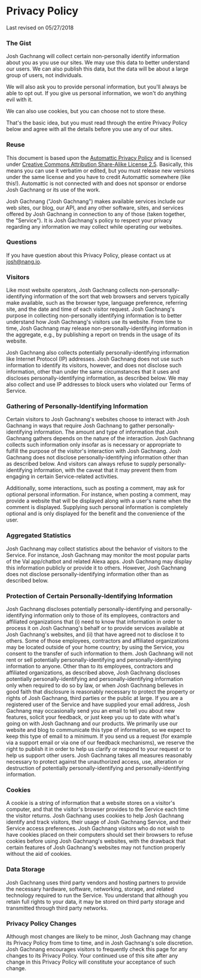 # Privacy Policy

Last revised on 05/27/2018

### The Gist

Josh Gachnang will collect certain non-personally identify information about you as you use our sites. We may use this data to better understand our users. We can also publish this data, but the data will be about a large group of users, not individuals.

We will also ask you to provide personal information, but you'll always be able to opt out. If you give us personal information, we won't do anything evil with it.

We can also use cookies, but you can choose not to store these.

That's the basic idea, but you must read through the entire Privacy Policy below and agree with all the details before you use any of our sites.

### Reuse

This document is based upon the [Automattic Privacy Policy](http://automattic.com/privacy/) and is licensed under [Creative Commons Attribution Share-Alike License 2.5](http://creativecommons.org/licenses/by-sa/2.5/). Basically, this means you can use it verbatim or edited, but you must release new versions under the same license and you have to credit Automattic somewhere (like this!). Automattic is not connected with and does not sponsor or endorse Josh Gachnang or its use of the work.

Josh Gachnang ("Josh Gachnang") makes available services include our web sites, our blog, our API, and any other software, sites, and services offered by Josh Gachnang in connection to any of those (taken together, the "Service"). It is Josh Gachnang's policy to respect your privacy regarding any information we may collect while operating our websites.

### Questions

If you have question about this Privacy Policy, please contact us at josh@nang.io.

### Visitors

Like most website operators, Josh Gachnang collects non-personally-identifying information of the sort that web browsers and servers typically make available, such as the browser type, language preference, referring site, and the date and time of each visitor request. Josh Gachnang's purpose in collecting non-personally identifying information is to better understand how Josh Gachnang's visitors use its website. From time to time, Josh Gachnang may release non-personally-identifying information in the aggregate, e.g., by publishing a report on trends in the usage of its website.

Josh Gachnang also collects potentially personally-identifying information like Internet Protocol (IP) addresses. Josh Gachnang does not use such information to identify its visitors, however, and does not disclose such information, other than under the same circumstances that it uses and discloses personally-identifying information, as described below. We may also collect and use IP addresses to block users who violated our Terms of Service.

### Gathering of Personally-Identifying Information

Certain visitors to Josh Gachnang's websites choose to interact with Josh Gachnang in ways that require Josh Gachnang to gather personally-identifying information. The amount and type of information that Josh Gachnang gathers depends on the nature of the interaction. Josh Gachnang collects such information only insofar as is necessary or appropriate to fulfill the purpose of the visitor's interaction with Josh Gachnang. Josh Gachnang does not disclose personally-identifying information other than as described below. And visitors can always refuse to supply personally-identifying information, with the caveat that it may prevent them from engaging in certain Service-related activities.

Additionally, some interactions, such as posting a comment, may ask for optional personal information. For instance, when posting a comment, may provide a website that will be displayed along with a user's name when the comment is displayed. Supplying such personal information is completely optional and is only displayed for the benefit and the convenience of the user.

### Aggregated Statistics

Josh Gachnang may collect statistics about the behavior of visitors to the Service. For instance, Josh Gachnang may monitor the most popular parts of the Val app/chatbot and related Alexa apps. Josh Gachnang may display this information publicly or provide it to others. However, Josh Gachnang does not disclose personally-identifying information other than as described below.

### Protection of Certain Personally-Identifying Information

Josh Gachnang discloses potentially personally-identifying and personally-identifying information only to those of its employees, contractors and affiliated organizations that (i) need to know that information in order to process it on Josh Gachnang's behalf or to provide services available at Josh Gachnang's websites, and (ii) that have agreed not to disclose it to others. Some of those employees, contractors and affiliated organizations may be located outside of your home country; by using the Service, you consent to the transfer of such information to them. Josh Gachnang will not rent or sell potentially personally-identifying and personally-identifying information to anyone. Other than to its employees, contractors and affiliated organizations, as described above, Josh Gachnang discloses potentially personally-identifying and personally-identifying information only when required to do so by law, or when Josh Gachnang believes in good faith that disclosure is reasonably necessary to protect the property or rights of Josh Gachnang, third parties or the public at large. If you are a registered user of the Service and have supplied your email address, Josh Gachnang may occasionally send you an email to tell you about new features, solicit your feedback, or just keep you up to date with what's going on with Josh Gachnang and our products. We primarily use our website and blog to communicate this type of information, so we expect to keep this type of email to a minimum. If you send us a request (for example via a support email or via one of our feedback mechanisms), we reserve the right to publish it in order to help us clarify or respond to your request or to help us support other users. Josh Gachnang takes all measures reasonably necessary to protect against the unauthorized access, use, alteration or destruction of potentially personally-identifying and personally-identifying information.

### Cookies

A cookie is a string of information that a website stores on a visitor's computer, and that the visitor's browser provides to the Service each time the visitor returns. Josh Gachnang uses cookies to help Josh Gachnang identify and track visitors, their usage of Josh Gachnang Service, and their Service access preferences. Josh Gachnang visitors who do not wish to have cookies placed on their computers should set their browsers to refuse cookies before using Josh Gachnang's websites, with the drawback that certain features of Josh Gachnang's websites may not function properly without the aid of cookies.

### Data Storage

Josh Gachnang uses third party vendors and hosting partners to provide the necessary hardware, software, networking, storage, and related technology required to run the Service. You understand that although you retain full rights to your data, it may be stored on third party storage and transmitted through third party networks.

### Privacy Policy Changes

Although most changes are likely to be minor, Josh Gachnang may change its Privacy Policy from time to time, and in Josh Gachnang's sole discretion. Josh Gachnang encourages visitors to frequently check this page for any changes to its Privacy Policy. Your continued use of this site after any change in this Privacy Policy will constitute your acceptance of such change.
